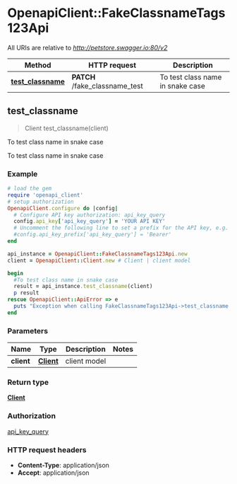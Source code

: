 # OpenapiClient::FakeClassnameTags123Api

All URIs are relative to *http://petstore.swagger.io:80/v2*

Method | HTTP request | Description
------------- | ------------- | -------------
[**test_classname**](FakeClassnameTags123Api.md#test_classname) | **PATCH** /fake_classname_test | To test class name in snake case



## test_classname

> Client test_classname(client)

To test class name in snake case

To test class name in snake case

### Example

```ruby
# load the gem
require 'openapi_client'
# setup authorization
OpenapiClient.configure do |config|
  # Configure API key authorization: api_key_query
  config.api_key['api_key_query'] = 'YOUR API KEY'
  # Uncomment the following line to set a prefix for the API key, e.g. 'Bearer' (defaults to nil)
  #config.api_key_prefix['api_key_query'] = 'Bearer'
end

api_instance = OpenapiClient::FakeClassnameTags123Api.new
client = OpenapiClient::Client.new # Client | client model

begin
  #To test class name in snake case
  result = api_instance.test_classname(client)
  p result
rescue OpenapiClient::ApiError => e
  puts "Exception when calling FakeClassnameTags123Api->test_classname: #{e}"
end
```

### Parameters


Name | Type | Description  | Notes
------------- | ------------- | ------------- | -------------
 **client** | [**Client**](Client.md)| client model | 

### Return type

[**Client**](Client.md)

### Authorization

[api_key_query](../README.md#api_key_query)

### HTTP request headers

- **Content-Type**: application/json
- **Accept**: application/json

